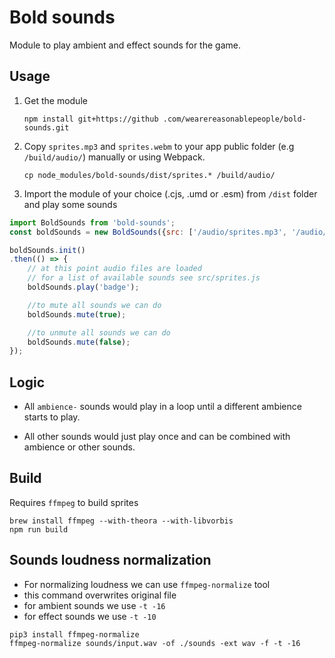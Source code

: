 # Bold sounds

Module to play ambient and effect sounds for the game.

## Usage

1. Get the module

    `npm install git+https://github .com/wearereasonablepeople/bold-sounds.git`

2. Copy `sprites.mp3` and `sprites.webm` to your app public folder (e.g `/build/audio/`) manually or using Webpack.
    ```
    cp node_modules/bold-sounds/dist/sprites.* /build/audio/
    ```


3. Import the module of your choice (.cjs, .umd or .esm) from `/dist` folder and play some sounds

```javascript
import BoldSounds from 'bold-sounds';
const boldSounds = new BoldSounds({src: ['/audio/sprites.mp3', '/audio/sprites.webm']});

boldSounds.init()
.then(() => {
    // at this point audio files are loaded
    // for a list of available sounds see src/sprites.js
    boldSounds.play('badge');

    //to mute all sounds we can do
    boldSounds.mute(true);

    //to unmute all sounds we can do
    boldSounds.mute(false);
});
```

## Logic

- All `ambience-` sounds would play in a loop until a different ambience starts to play.

- All other sounds would just play once and can be combined with ambience or other sounds.

## Build

Requires `ffmpeg` to build sprites

```
brew install ffmpeg --with-theora --with-libvorbis
npm run build
```

## Sounds loudness normalization

- For normalizing loudness we can use `ffmpeg-normalize` tool
- this command overwrites original file
- for ambient sounds we use `-t -16`
- for effect sounds we use `-t -10`

```
pip3 install ffmpeg-normalize
ffmpeg-normalize sounds/input.wav -of ./sounds -ext wav -f -t -16
```
